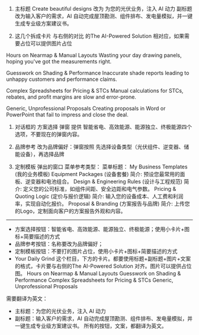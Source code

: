 1. 主标题
Create beautiful designs 改为 为您的光伏业务，注入 AI 动力
副标题改为输入客户的需求，AI 自动完成屋顶勘测、组件排布、发电量模拟，并一键生成专业级方案建议书。

2. 这几个拆成卡片 与右侧的对比 的The AI-Powered Solution 相对应，如果需要占位可以提供图片占位

Hours on Nearmap & Manual Layouts
Wasting your day drawing panels, hoping you've got the measurements right.

Guesswork on Shading & Performance
Inaccurate shade reports leading to unhappy customers and performance claims.

Complex Spreadsheets for Pricing & STCs
Manual calculations for STCs, rebates, and profit margins are slow and error-prone.

Generic, Unprofessional Proposals
Creating proposals in Word or PowerPoint that fail to impress and close the deal.


1. 对话框的 方案选择 弹窗 提供 智能省电、高效能源、能源独立、终极能源四个选项，不要现在的弹窗内容。

2. 品牌参考 改为品牌偏好：弹窗按照 先选择设备类型（光伏组件、逆变器、储能设备），再选择品牌

3. 定制模板 弹出的窗口 菜单参考类型：
菜单标题： My Business Templates (我的业务模板)
Equipment Packages (设备套餐)
简介: 预设您最常用的面板、逆变器和电池组合。
Design & Engineering Rules (设计与工程规范)
简介: 定义您的公司标准，如组件间距、安全边距和电气参数。
Pricing & Quoting Logic (定价与报价逻辑)
简介: 输入您的设备成本、人工费和利润率，实现自动化报价。
Proposal & Branding (方案报告与品牌)
简介: 上传您的Logo，定制面向客户的方案报告外观和内容。


----
- 方案选择按钮：智能省电、高效能源、能源独立、终极能源；使用小卡片+图标+简要描述的方式
- 品牌参考按钮：名称要改为品牌偏好；
- 定制模板按钮：不要打的图片占位，使用小卡片+图标+简要描述的方式
- Your Daily Grind 这个栏目，下方的卡片。都要使用标题+副标题+图片+文案的格式，卡片要与右侧的The AI-Powered Solution 对齐。图片可以提供占位图。
Hours on Nearmap & Manual Layouts
Guesswork on Shading & Performance
Complex Spreadsheets for Pricing & STCs
Generic, Unprofessional Proposals


需要翻译为英文：
- 主标题：为您的光伏业务，注入 AI 动力 
- 副标题：输入客户的需求，AI 自动完成屋顶勘测、组件排布、发电量模拟，并一键生成专业级方案建议书。
所有的按钮，文案，都翻译为英文。

